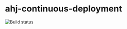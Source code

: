 # ahj-continuous-deployment

[![Build status](https://ci.appveyor.com/api/projects/status/ty6vrki2vu56q1qe?svg=true)](https://ci.appveyor.com/project/dmitry-izjurov/ahj-move-elem)